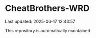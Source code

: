 # CheatBrothers-WRD

Last updated: 2025-06-17 12:43:57

This repository is automatically maintained.
